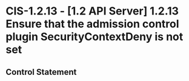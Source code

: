 # CIS-1.2.13 - \[1.2 API Server\] 1.2.13 Ensure that the admission control plugin SecurityContextDeny is not set

## Control Statement
